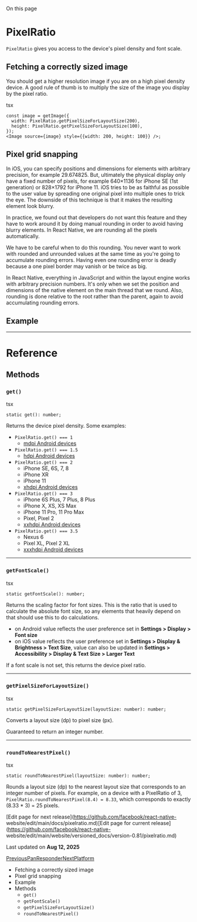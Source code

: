 On this page

# PixelRatio

`PixelRatio` gives you access to the device's pixel density and font scale.

## Fetching a correctly sized image​

You should get a higher resolution image if you are on a high pixel density
device. A good rule of thumb is to multiply the size of the image you display
by the pixel ratio.

tsx

    
    
    const image = getImage({  
      width: PixelRatio.getPixelSizeForLayoutSize(200),  
      height: PixelRatio.getPixelSizeForLayoutSize(100),  
    });  
    <Image source={image} style={{width: 200, height: 100}} />;  
    

## Pixel grid snapping​

In iOS, you can specify positions and dimensions for elements with arbitrary
precision, for example 29.674825. But, ultimately the physical display only
have a fixed number of pixels, for example 640×1136 for iPhone SE (1st
generation) or 828×1792 for iPhone 11. iOS tries to be as faithful as possible
to the user value by spreading one original pixel into multiple ones to trick
the eye. The downside of this technique is that it makes the resulting element
look blurry.

In practice, we found out that developers do not want this feature and they
have to work around it by doing manual rounding in order to avoid having
blurry elements. In React Native, we are rounding all the pixels
automatically.

We have to be careful when to do this rounding. You never want to work with
rounded and unrounded values at the same time as you're going to accumulate
rounding errors. Having even one rounding error is deadly because a one pixel
border may vanish or be twice as big.

In React Native, everything in JavaScript and within the layout engine works
with arbitrary precision numbers. It's only when we set the position and
dimensions of the native element on the main thread that we round. Also,
rounding is done relative to the root rather than the parent, again to avoid
accumulating rounding errors.

## Example​

* * *

# Reference

## Methods​

### `get()`​

tsx

    
    
    static get(): number;  
    

Returns the device pixel density. Some examples:

  * `PixelRatio.get() === 1`
    * [mdpi Android devices](https://material.io/tools/devices/)
  * `PixelRatio.get() === 1.5`
    * [hdpi Android devices](https://material.io/tools/devices/)
  * `PixelRatio.get() === 2`
    * iPhone SE, 6S, 7, 8
    * iPhone XR
    * iPhone 11
    * [xhdpi Android devices](https://material.io/tools/devices/)
  * `PixelRatio.get() === 3`
    * iPhone 6S Plus, 7 Plus, 8 Plus
    * iPhone X, XS, XS Max
    * iPhone 11 Pro, 11 Pro Max
    * Pixel, Pixel 2
    * [xxhdpi Android devices](https://material.io/tools/devices/)
  * `PixelRatio.get() === 3.5`
    * Nexus 6
    * Pixel XL, Pixel 2 XL
    * [xxxhdpi Android devices](https://material.io/tools/devices/)

* * *

### `getFontScale()`​

tsx

    
    
    static getFontScale(): number;  
    

Returns the scaling factor for font sizes. This is the ratio that is used to
calculate the absolute font size, so any elements that heavily depend on that
should use this to do calculations.

  * on Android value reflects the user preference set in **Settings > Display > Font size**
  * on iOS value reflects the user preference set in **Settings > Display & Brightness > Text Size**, value can also be updated in **Settings > Accessibility > Display & Text Size > Larger Text**

If a font scale is not set, this returns the device pixel ratio.

* * *

### `getPixelSizeForLayoutSize()`​

tsx

    
    
    static getPixelSizeForLayoutSize(layoutSize: number): number;  
    

Converts a layout size (dp) to pixel size (px).

Guaranteed to return an integer number.

* * *

### `roundToNearestPixel()`​

tsx

    
    
    static roundToNearestPixel(layoutSize: number): number;  
    

Rounds a layout size (dp) to the nearest layout size that corresponds to an
integer number of pixels. For example, on a device with a PixelRatio of 3,
`PixelRatio.roundToNearestPixel(8.4) = 8.33`, which corresponds to exactly
(8.33 * 3) = 25 pixels.

[Edit page for next release](https://github.com/facebook/react-native-
website/edit/main/docs/pixelratio.md)[Edit page for current
release](https://github.com/facebook/react-native-
website/edit/main/website/versioned_docs/version-0.81/pixelratio.md)

Last updated on **Aug 12, 2025**

[ PreviousPanResponder](/docs/panresponder)[NextPlatform](/docs/platform)

  * Fetching a correctly sized image
  * Pixel grid snapping
  * Example
  * Methods
    * `get()`
    * `getFontScale()`
    * `getPixelSizeForLayoutSize()`
    * `roundToNearestPixel()`

